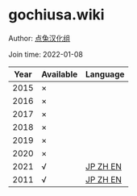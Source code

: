 # gochiusa.wiki

Author: [点兔汉化组](https://space.bilibili.com/488752341)

Join time: 2022-01-08

| Year | Available | Language                                  |
|------|-----------|-------------------------------------------|
| 2015 | ×         |                                           |
| 2016 | ×         |                                           |
| 2017 | ×         |                                           |
| 2018 | ×         |                                           |
| 2019 | ×         |                                           |
| 2020 | ×         |                                           |                                                    |
| 2021 | √         | [JP ZH EN](https://gochiusa.wiki/2021af/) |
| 2011 | √         | [JP ZH EN](https://gochiusa.wiki/2022af/) |
